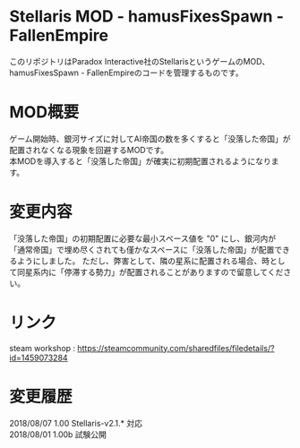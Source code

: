 # Stellaris MOD - hamusFixesSpawn - FallenEmpire
このリポジトリはParadox Interactive社のStellarisというゲームのMOD、hamusFixesSpawn - FallenEmpireのコードを管理するものです。 

#  MOD概要
ゲーム開始時、銀河サイズに対してAI帝国の数を多くすると「没落した帝国」が配置されなくなる現象を回避するMODです。   
本MODを導入すると「没落した帝国」が確実に初期配置されるようになります。   

# 変更内容
「没落した帝国」の初期配置に必要な最小スペース値を "0" にし、銀河内が「通常帝国」で埋め尽くされても僅かなスペースに「没落した帝国」が配置できるようにしました。
ただし、弊害として、隣の星系に配置される場合、時として同星系内に「停滞する勢力」が配置されることがありますので留意してください。

# リンク
steam workshop : https://steamcommunity.com/sharedfiles/filedetails/?id=1459073284

# 変更履歴
2018/08/07  1.00  Stellaris-v2.1.* 対応   
2018/08/01  1.00b 試験公開   
